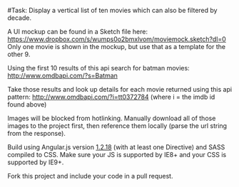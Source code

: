 #Task:
Display a vertical list of ten movies which can also be filtered by decade.

A UI mockup can be found in a Sketch file here:
https://www.dropbox.com/s/wumps0o2bmxlvom/moviemock.sketch?dl=0
Only one movie is shown in the mockup, but use that as a template for the other 9.

Using the first 10 results of this api search for batman movies:
http://www.omdbapi.com/?s=Batman

Take those results and look up details for each movie returned using this api pattern:
http://www.omdbapi.com/?i=tt0372784 (where i = the imdb id found above)

Images will be blocked from hotlinking. Manually download all of those images to the project first, then reference them locally (parse the url string from the response).

Build using Angular.js version [1.2.18](https://cdnjs.cloudflare.com/ajax/libs/angular.js/1.2.18/angular.min.js) (with at least one Directive) and SASS compiled to CSS. Make sure your JS is supported by IE8+ and your CSS is supported by IE9+.

Fork this project and include your code in a pull request.
